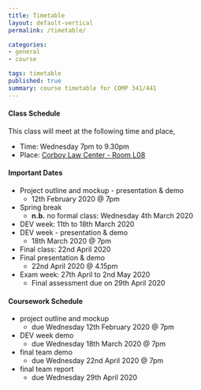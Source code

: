 ```yaml
---
title: Timetable
layout: default-vertical
permalink: /timetable/

categories:
- general
- course

tags: timetable
published: true
summary: course timetable for COMP 341/441
---
```


#### Class Schedule

This class will meet at the following time and place,

* Time: Wednesday 7pm to 9.30pm
* Place: [Corboy Law Center - Room L08](http://www.luc.edu/media/lucedu/wtc.pdf)

#### Important Dates

* Project outline and mockup - presentation & demo
  * 12th February 2020 @ 7pm
* Spring break
	* **n.b.** no formal class: Wednesday 4th March 2020
* DEV week: 11th to 18th March 2020
* DEV week - presentation & demo
	* 18th March 2020 @ 7pm
* Final class: 22nd April 2020
* Final presentation & demo
	* 22nd April 2020 @ 4.15pm
* Exam week: 27th April to 2nd May 2020
	* Final assessment due on 29th April 2020

#### Coursework Schedule

* project outline and mockup
  * due Wednesday 12th February 2020 @ 7pm
* DEV week demo
  * due Wednesday 18th March 2020 @ 7pm
* final team demo
  * due Wednesday 22nd April 2020 @ 7pm
* final team report
  * due Wednesday 29th April 2020